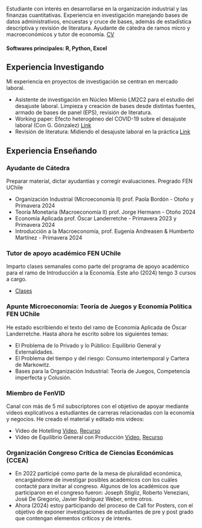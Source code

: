 Estudiante con interés en desarrollarse en la organización industrial y las finanzas cuantitativas. Experiencia en investigación manejando bases de datos administrativos, encuestas y cruce de bases, además de estadística descriptiva y revisión de literatura. Ayudante de cátedra de ramos micro y macroeconómicos y tutor de economía. [CV](https://drive.google.com/file/d/1BdfOWeNOovYvB0IvipRGZ4h12ycESpSo/view?usp=share_link)

#### Softwares principales: R, Python, Excel

## Experiencia Investigando
Mi experiencia en proyectos de investigación se centran en mercado laboral.
- Asistente de investigación en Núcleo Milenio LM2C2 para el estudio del desajuste laboral. Limpieza y creación de bases desde distintas fuentes, armado de bases de panel (EPS), revisión de literatura. 
- Working paper: Efecto heterogéneo del COVID-19 sobre el desajuste laboral (Con G. Gónzalez) [Link](https://drive.google.com/file/d/1D6_w-8GlvZBQXEskPFQFcdcIt8ngx4ss/view?usp=sharing)
- Revisión de literatura: Midiendo el desajuste laboral en la práctica [Link](https://drive.google.com/file/d/1bl-FirA7blKewJaxllg9GCRgCwHU3hKS/view?usp=sharing)

## Experiencia Enseñando
### Ayudante de Cátedra
Preparar material, dictar ayudantías y corregir evaluaciones. Pregrado FEN UChile
- Organización Industrial (Microeconomía II) prof. Paola Bordón - Otoño y Primavera 2024
- Teoría Monetaria (Macroeconomía II) prof. Jorge Hermann - Otoño 2024
- Economía Aplicada prof. Óscar Landerretche - Primavera 2023 y Primavera 2024
- Introducción a la Macroeconomía, prof. Eugenia Andreasen & Humberto Martínez - Primavera 2024

### Tutor de apoyo académico FEN UChile
Imparto clases semanales como parte del programa de apoyo académico para el ramo de Introducción a la Economía. Este año (2024) tengo 3 cursos a cargo.
- [Clases](https://drive.google.com/drive/folders/1A1hqpK8FmTNtjQn0UIHzP9Vr9XtNE__D?usp=share_link)

### Apunte Microeconomía: Teoría de Juegos y Economía Política FEN UChile
He estado escribiendo el texto del ramo de Economía Aplicada de Óscar Landerretche. Hasta ahora he escrito sobre los siguientes temas:
- El Problema de lo Privado y lo Público: Equilibrio General y Externalidades.
- El Problema del tiempo y del riesgo: Consumo intertemporal y Cartera de Markowitz.
- Bases para la Organización Industrial: Teoría de Juegos, Competencia imperfecta y Colusión.

### Miembro de FenVID
Canal con más de 5 mil subscriptores con el objetivo de apoyar mediante videos explicativos a estudiantes de carreras relacionadas con la economía y negocios. He creado el material y editado mis videos: 
- Video de Hotelling [Video](https://youtu.be/p7UcJlSK_qY?si=CecJ5Q1rEyIp3g2C), [Recurso](https://www.google.com/url?q=https%3A%2F%2Fwww.dropbox.com%2Fscl%2Ffi%2Fsms2xho2gynlmy3l2m3p3%2FModelo-de-Hotelling%3Frlkey%3Dmonyk0k6e9l266jmnuvu0jwkf%26dl%3D0&sa=D)
- Video de Equilibrio General con Producción [Video](https://youtu.be/NgxHDSLMPbo?si=gaVw4cDE1Kq89EQ_), [Recurso](https://www.google.com/url?q=https%3A%2F%2Fwww.dropbox.com%2Fscl%2Ffi%2Fzt9xbmveusd8vti8v6kd3%2FEquilibrio-General-con-Producci-n.pdf%3Frlkey%3Dq56vj7lyr2bczduk0v5o26b4b%26dl%3D0&sa=D)

### Organización Congreso Crítica de Ciencias Económicas (CCEA)
- En 2022 participé como parte de la mesa de pluralidad económica, encargándome de investigar posibles académicos con los cuáles contacté para invitar al congreso. Algunos de los académicos que participaron en el congreso fueron: Joseph Stigliz, Roberto Veneziani, José De Gregorio, Javier Rodríguez Weber, entre otros.
- Ahora (2024) estoy participando del proceso de Call for Posters, con el objetivo de exponer investigaciones de estudiantes de pre y post grado que contengan elementos críticos y de interés. 

